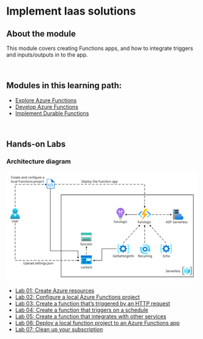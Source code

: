 # Implement Iaas solutions


## About the module

This module covers creating Functions apps, and how to integrate triggers and inputs/outputs in to the app.

<br/>

## Modules in this learning path:

* [Explore Azure Functions](https://github.com/airan-tw/azure_training/blob/main/M1/Implement%20Azure%20functions/Azure_functions.md)
* [Develop Azure Functions](https://github.com/airan-tw/azure_training/blob/main/M1/Implement%20Azure%20functions/Develop_azure_functions.md)
* [Implement Durable Functions](https://github.com/airan-tw/azure_training/blob/main/M1/Implement%20Azure%20functions/Implement_functions.md)

<br>


## Hands-on Labs 

### Architecture diagram
![alt text](images/azure_functions_01.png)

* [Lab 01: Create Azure resources](https://github.com/airan-tw/azure_training/blob/main/M1/Implement%20Azure%20functions/lab01.md)
* [Lab 02: Configure a local Azure Functions project](https://github.com/airan-tw/azure_training/blob/main/M1/Implement%20Azure%20functions/lab02.md)
* [Lab 03: Create a function that’s triggered by an HTTP request](https://github.com/airan-tw/azure_training/blob/main/M1/Implement%20Azure%20functions/lab03.md)
* [Lab 04: Create a function that triggers on a schedule](https://github.com/airan-tw/azure_training/blob/main/M1/Implement%20Azure%20functions/lab04.md)
* [Lab 05: Create a function that integrates with other services](https://github.com/airan-tw/azure_training/blob/main/M1/Implement%20Azure%20functions/lab05.md)
* [Lab 06: Deploy a local function project to an Azure Functions app](https://github.com/airan-tw/azure_training/blob/main/M1/Implement%20Azure%20functions/lab06.md)
* [Lab 07: Clean up your subscription](https://github.com/airan-tw/azure_training/blob/main/M1/Implement%20Azure%20functions/lab07.md)
